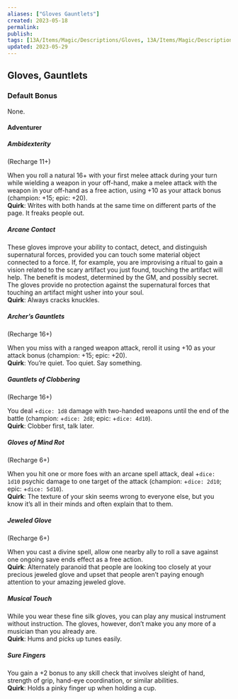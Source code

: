 ```yaml
---
aliases: ["Gloves Gauntlets"]
created: 2023-05-18
permalink: 
publish: 
tags: [13A/Items/Magic/Descriptions/Gloves, 13A/Items/Magic/Descriptions/Gauntlets]
updated: 2023-05-29
---
```


## Gloves, Gauntlets

### Default Bonus

None.

#### Adventurer

##### Ambidexterity

(Recharge 11+)

When you roll a natural 16+ with your first melee attack during your turn while wielding a weapon in your off-hand, make a melee attack with the weapon in your off-hand as a free action, using +10 as your attack bonus (champion: +15; epic: +20).  
**Quirk**: Writes with both hands at the same time on different parts of the page. It freaks people out.

##### Arcane Contact

These gloves improve your ability to contact, detect, and distinguish supernatural forces, provided you can touch some material object connected to a force. If, for example, you are improvising a ritual to gain a vision related to the scary artifact you just found, touching the artifact will help. The benefit is modest, determined by the GM, and possibly secret. The gloves provide no protection against the supernatural forces that touching an artifact might usher into your soul.  
**Quirk**: Always cracks knuckles.

##### Archer’s Gauntlets

(Recharge 16+)

When you miss with a ranged weapon attack, reroll it using +10 as your attack bonus (champion: +15; epic: +20).  
**Quirk**: You’re quiet. Too quiet. Say something.

##### Gauntlets of Clobbering

(Recharge 16+)

You deal +`dice: 1d8` damage with two-handed weapons until the end of the battle (champion: +`dice: 2d8`; epic: +`dice: 4d10`).  
**Quirk**: Clobber first, talk later.

##### Gloves of Mind Rot

(Recharge 6+)

When you hit one or more foes with an arcane spell attack, deal +`dice: 1d10` psychic damage to one target of the attack (champion: +`dice: 2d10`; epic: +`dice: 5d10`).  
**Quirk**: The texture of your skin seems wrong to everyone else, but you know it’s all in their minds and often explain that to them.

##### Jeweled Glove

(Recharge 6+)

When you cast a divine spell, allow one nearby ally to roll a save against one ongoing save ends effect as a free action.  
**Quirk**: Alternately paranoid that people are looking too closely at your precious jeweled glove and upset that people aren’t paying enough attention to your amazing jeweled glove.

##### Musical Touch

While you wear these fine silk gloves, you can play any musical instrument without instruction. The gloves, however, don’t make you any more of a musician than you already are.  
**Quirk**: Hums and picks up tunes easily.

##### Sure Fingers

You gain a +2 bonus to any skill check that involves sleight of hand, strength of grip, hand-eye coordination, or similar abilities.  
**Quirk**: Holds a pinky finger up when holding a cup.

